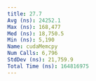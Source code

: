 ```yaml
---
title: 27.7
Avg (ns): 24252.1
Max (ns): 168,477
Med (ns): 18,750.5
Min (ns): 5,190
Name: cudaMemcpy
Num Calls: 6,796
StdDev (ns): 21,759.9
Total Time (ns): 164816975
---
```


